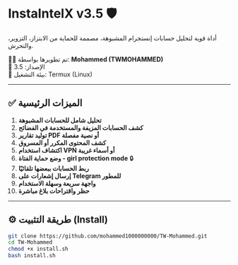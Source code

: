 # InstaIntelX v3.5 🛡️

أداة قوية لتحليل حسابات إنستجرام المشبوهة، مصممة للحماية من الابتزاز، التزوير، والتحرش.

👨‍💻 تم تطويرها بواسطة: **Mohammed (TWMOHAMMED)**  
📆 الإصدار: 3.5  
📍 بيئة التشغيل: Termux (Linux)

---

## ✅ الميزات الرئيسية

1. **تحليل شامل للحسابات المشبوهة**
2. **كشف الحسابات المزيفة والمستخدمة في الفضائح**
3. **توليد تقارير PDF أو نصية مفصلة**
4. **كشف المحتوى المكرر أو المسروق**
5. **اكتشاف استخدام VPN أو أسماء غريبة**
6. **وضع حماية الفتاة - girl protection mode** 🔒
7. **ربط الحسابات ببعضها تلقائيًا**
8. **إرسال إشعارات على Telegram للمطور**
9. **واجهة سريعة وسهلة الاستخدام**
10. **حظر واقتراحات بلاغ مباشرة**

---

## ⚙️ طريقة التثبيت (Install)

```bash
git clone https://github.com/mohammed1000000000/TW-Mohammed.git
cd TW-Mohammed
chmod +x install.sh
bash install.sh

